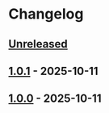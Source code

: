 # Changelog

## [Unreleased]

## [1.0.1] - 2025-10-11

## [1.0.0] - 2025-10-11

[unreleased]: https://github.com/excellent-ae/zannc-SharedKeepsakePort/compare/1.0.1...HEAD
[1.0.1]: https://github.com/excellent-ae/zannc-SharedKeepsakePort/compare/1.0.0...1.0.1
[1.0.0]: https://github.com/excellent-ae/zannc-SharedKeepsakePort/compare/d9fa1801d87919a6b01dbf9a7293feddad74d5a2...1.0.0
